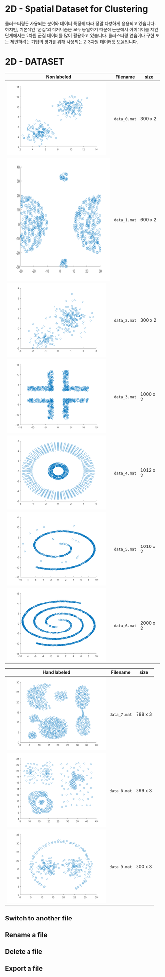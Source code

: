 # 2D - Spatial Dataset for Clustering

클러스터링은 사용되는 분야와 데이터 특징에 따라 정말 다양하게 응용되고 있습니다. 하지만, 기본적인 '군집'의 메커니즘은 모두 동일하기 때문에 논문에서 아이디어를 제안단계에서는 2차원 군집 데이터를 많이 활용하고 있습니다. 클러스터링 연습이나 구현 또는 제안하려는 기법의 평가를 위해 사용되는 2-3차원 데이터셋 모음입니다.


# 2D - DATASET
|  Non labeled              |Filename                            |size                         |
|----------------|-------------------------------|-----------------------------|
|![title](./images/data_0.png)		|`data_0.mat`       | 300 x 2	|                 
|<img src="./images/data_1.png" width="400" height="400">		|`data_1.mat`		| 600 x 2	|
|![title](./images/data_2.png)		|`data_2.mat`		| 300 x 2	|     
|![title](./images/data_3.png)		|`data_3.mat`     	| 1000 x 2	|                 
|![title](./images/data_4.png)		|`data_4.mat`	 	| 1012 x 2	|
|![title](./images/data_5.png)		|`data_5.mat`	   	| 1016 x 2	| 
|![title](./images/data_6.png)		|`data_6.mat`     	| 2000 x 2	|             

|  Hand labeled               |Filename                            |size                         |
|----------------|-------------------------------|-----------------------------|
|![title](./images/data_7.png)		|`data_7.mat`       | 788 x 3	|                 
|![title](./images/data_8.png)		|`data_8.mat`		| 399 x 3	|
|![title](./images/data_9.png)		|`data_9.mat`		| 300 x 3	|     
    

## Switch to another file


## Rename a file


## Delete a file


## Export a file


